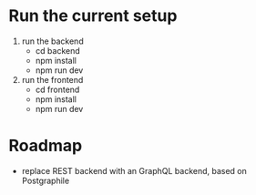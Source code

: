 # Run the current setup

1. run the backend
   - cd backend
   - npm install
   - npm run dev
2. run the frontend
   - cd frontend
   - npm install
   - npm run dev


# Roadmap
- replace REST backend with an GraphQL backend, based on Postgraphile